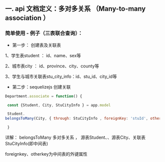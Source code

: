 ## 一. api 文档定义：多对多关系 （Many-to-many association ）



 ### 简单使用 - 例子（三表联合查询）：

 * 第一步： 创建表及关联表

 1、学生表student ： id、name、sex等

 2、城市表city ： id、province、city、county等

 3、学生与城市关联表stu_city_info：id、stu_id、city_id等

 


 * 第二步：sequelizejs 创建关联
 ```javascript
Department.associate = function() {

  const {Student, City, StuCityInfo } = app.model

  Student.
 belongsToMany(City, { through: StuCityInfo , foreignKey: 'stuId', otherKey: 'cityId' })

  }
````
 详解： belongsToMany 多对多关系 ， 源表Student、、源表City、关联表StuCityInfo(即中间表) 

 foreignkey、otherkey为中间表的外键属性
